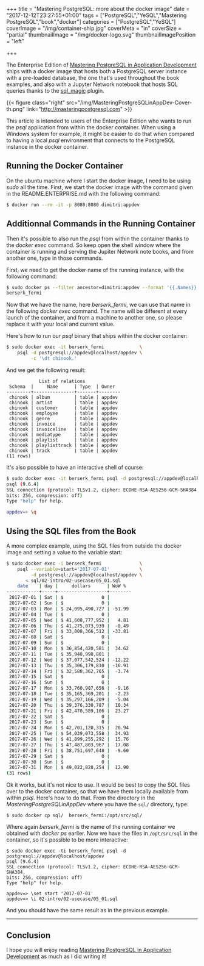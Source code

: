 +++
title = "Mastering PostgreSQL: more about the docker image"
date = "2017-12-12T23:27:55+01:00"
tags = ["PostgreSQL","YeSQL","Mastering PostgreSQL","book","docker"]
categories = ["PostgreSQL","YeSQL"]
coverImage = "/img/container-ship.jpg"
coverMeta = "in"
coverSize = "partial"
thumbnailImage = "/img/docker-logo.svg"
thumbnailImagePosition = "left"

+++

The Enterprise Edition of [Mastering PostgreSQL in Application
Development](https://masteringpostgresql.com) ships with a docker image that
hosts both a PostgreSQL server instance with a pre-loaded database, the one
that's used throughout the book examples, and also with a Jupyter Network
notebook that hosts SQL queries thanks to the
[sql_magic](https://github.com/pivotal/sql_magic) plugin.

<!--more-->

{{< figure class="right"
             src="/img/MasteringPostgreSQLinAppDev-Cover-th.png"
            link="http://masteringpostgresql.com" >}}
           
This article is intended to users of the Enterprise Edition who wants to run
the *psql* application from within the docker container. When using a
Windows system for example, it might be easier to do that when compared to
having a local *psql* environment that connects to the PostgreSQL instance
in the docker container.

<!--toc-->

## Running the Docker Container

On the ubuntu machine where I start the docker image, I need to be using
*sudo* all the time. First, we start the docker image with the command given
in the README.ENTERPRISE.md with the following command:

~~~ bash
$ docker run --rm -it -p 8080:8080 dimitri:appdev
~~~

## Additionnal Commands in the Running Container

Then it's possible to also run the *psql* from within the container thanks
to the *docker exec* command. So keep open the shell window where the
container is running and serving the Jupiter Network note books, and from
another one, type in those commands.

First, we need to get the docker name of the running instance, with the
following command:

~~~ bash
$ sudo docker ps --filter ancestor=dimitri:appdev --format '{{.Names}}'
berserk_fermi
~~~

Now that we have the name, here *berserk_fermi*, we can use that name in the
following *docker exec* command. The name will be different at every launch
of the container, and from a machine to another one, so please replace it
with your local and current value.

Here's how to run our *psql* binary that ships within the docker container:

~~~ bash
$ sudo docker exec -it berserk_fermi             \
    psql -d postgresql://appdev@localhost/appdev \
         -c '\dt chinook.'
~~~

And we get the following result:

~~~
            List of relations
 Schema  |     Name      | Type  | Owner  
---------+---------------+-------+--------
 chinook | album         | table | appdev
 chinook | artist        | table | appdev
 chinook | customer      | table | appdev
 chinook | employee      | table | appdev
 chinook | genre         | table | appdev
 chinook | invoice       | table | appdev
 chinook | invoiceline   | table | appdev
 chinook | mediatype     | table | appdev
 chinook | playlist      | table | appdev
 chinook | playlisttrack | table | appdev
 chinook | track         | table | appdev
(11 rows)
~~~

It's also possible to have an interactive shell of course:

~~~ bash
$ sudo docker exec -it berserk_fermi psql -d postgresql://appdev@localhost/appdev
psql (9.6.4)
SSL connection (protocol: TLSv1.2, cipher: ECDHE-RSA-AES256-GCM-SHA384,
bits: 256, compression: off)
Type "help" for help.

appdev=> \q
~~~

## Using the SQL files from the Book

A more complex example, using the SQL files from outside the docker image
and setting a value to the variable start:

~~~ bash
$ sudo docker exec -i berserk_fermi              \
    psql --variable=start='2017-07-01'           \
         -d postgresql://appdev@localhost/appdev \
       < sql/02-intro/02-usecase/05_01.sql
    date    | day |     dollars      | WoW %  
------------+-----+------------------+--------
 2017-07-01 | Sat | $              0 |       
 2017-07-02 | Sun | $              0 |       
 2017-07-03 | Mon | $ 24,095,490,727 | -51.99
 2017-07-04 | Tue | $              0 |       
 2017-07-05 | Wed | $ 41,608,777,952 |   4.81
 2017-07-06 | Thu | $ 41,275,073,939 |  -8.49
 2017-07-07 | Fri | $ 33,808,366,512 | -33.81
 2017-07-08 | Sat | $              0 |       
 2017-07-09 | Sun | $              0 |       
 2017-07-10 | Mon | $ 36,854,420,581 |  34.62
 2017-07-11 | Tue | $ 35,948,998,801 |       
 2017-07-12 | Wed | $ 37,077,542,524 | -12.22
 2017-07-13 | Thu | $ 35,306,179,810 | -16.91
 2017-07-14 | Fri | $ 32,588,362,765 |  -3.74
 2017-07-15 | Sat | $              0 |       
 2017-07-16 | Sun | $              0 |       
 2017-07-17 | Mon | $ 33,760,987,656 |  -9.16
 2017-07-18 | Tue | $ 35,165,369,201 |  -2.23
 2017-07-19 | Wed | $ 35,297,166,209 |  -5.04
 2017-07-20 | Thu | $ 39,376,330,787 |  10.34
 2017-07-21 | Fri | $ 42,470,589,106 |  23.27
 2017-07-22 | Sat | $              0 |       
 2017-07-23 | Sun | $              0 |       
 2017-07-24 | Mon | $ 42,701,120,315 |  20.94
 2017-07-25 | Tue | $ 54,039,073,558 |  34.93
 2017-07-26 | Wed | $ 41,899,255,292 |  15.76
 2017-07-27 | Thu | $ 47,487,803,967 |  17.08
 2017-07-28 | Fri | $ 38,751,697,648 |  -9.60
 2017-07-29 | Sat | $              0 |       
 2017-07-30 | Sun | $              0 |       
 2017-07-31 | Mon | $ 49,022,828,254 |  12.90
(31 rows)
~~~

Ok it works, but it's not nice to use. It would be best to copy the SQL
files over to the docker container, so that we have them locally available
from within *psql*. Here's how to do that. From the directory in the
*MasteringPostgreSQLinAppDev* where you have the `sql/` directory, type:

~~~
$ sudo docker cp sql/  berserk_fermi:/opt/src/sql/
~~~

Where again *berserk_fermi* is the name of the running container we obtained
with *docker ps* earlier. Now we have the files in `/opt/src/sql` in the
container, so it's possible to be more interactive:

~~~
$ sudo docker exec -ti berserk_fermi psql -d postgresql://appdev@localhost/appdev
psql (9.6.4)
SSL connection (protocol: TLSv1.2, cipher: ECDHE-RSA-AES256-GCM-SHA384,
bits: 256, compression: off)
Type "help" for help.

appdev=> \set start '2017-07-01'
appdev=> \i 02-intro/02-usecase/05_01.sql 
~~~

And you should have the same result as in the previous example.

<hr />

## Conclusion

I hope you will enjoy reading [Mastering PostgreSQL in Application
Development](https://masteringpostgresql.com) as much as I did writing it!
